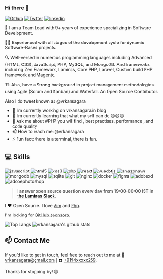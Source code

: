 ### Hi there 👋

[![Github](https://img.shields.io/badge/GitHub-000000?style=for-the-badge&logo=GitHub&logoColor=white)](https://github.com/vrkansagara) 
[![Twitter](https://img.shields.io/badge/Twitter-1DA1F2?style=for-the-badge&logo=Twitter&logoColor=white)](https://twitter.com/vrkansagara)
[![linkedin](https://img.shields.io/badge/Linkedin-0A66C2?style=for-the-badge&logo=linkedin&logoColor=white)](https://www.linkedin.com/in/vrkansagara/)

🚀 I am a Team Lead  with 9+ years of experience specializing in Software Development.

👨‍💻 Experienced with all stages of the development cycle for dynamic Software-Based projects.

🔍 Well-versed in numerous programming languages including Advanced (HTML, CSS), JavaScript, PHP, MySQL, and MongoDB. And frameworks including Zen Framework, Laminas, Core PHP, Laravel, Custom build PHP framework and Magento.

🏗️ Also, have a Strong background in project management methodologies using Agile (Scrum and Kanban) and Waterfall.
An Open Source Contributor.

Also I do tweet known as @vrkansagara

- 🔭 I’m currently working on vrkansagara.in blog 
- 🌱 I’m currently learning that what my self can do 😄😄😄
- 💬 Ask me about #PHP you will find , best practises, performance , and code quality
- 📫 How to reach me: @vrkansagara
- ⚡ Fun fact: there is a terminal, there is fun.

## 💻 Skills
![javascript](https://img.shields.io/badge/Javascript-F7DF1E?style=for-the-badge&logo=javascript&logoColor=white)
![html5](https://img.shields.io/badge/HTML-E34F26?style=for-the-badge&logo=html5&logoColor=white)
![css3](https://img.shields.io/badge/CSS-1572B6?style=for-the-badge&logo=javascript&logoColor=white)
![php](https://img.shields.io/badge/PHP-777BB4?style=for-the-badge&logo=php&logoColor=white)
![react](https://img.shields.io/badge/React-61DAFB?style=for-the-badge&logo=react&logoColor=white)
![vuedotjs](https://img.shields.io/badge/Vue.js-4FC08D?style=for-the-badge&logo=vuedotjs&logoColor=white)
![amazonaws](https://img.shields.io/badge/AWS-232F3E?style=for-the-badge&logo=amazonaws&logoColor=white)
![mongodb](https://img.shields.io/badge/MongoDB-47A248?style=for-the-badge&logo=mongodb&logoColor=white)
![mysql](https://img.shields.io/badge/MySQL-4479A1?style=for-the-badge&logo=mysql&logoColor=white)
![sqlite](https://img.shields.io/badge/SQLite-003B57?style=for-the-badge&logo=sqlite&logoColor=white)
![git](https://img.shields.io/badge/Git-F05032?style=for-the-badge&logo=git&logoColor=white)
![nginx](https://img.shields.io/badge/Nginx-009639?style=for-the-badge&logo=nginx&logoColor=white)
![docker](https://img.shields.io/badge/Docker-2496ED?style=for-the-badge&logo=docker&logoColor=white)
![figma](https://img.shields.io/badge/Figma-F24E1E?style=for-the-badge&logo=figma&logoColor=white)
![adobexd](https://img.shields.io/badge/AdobeXD-FF61F6?style=for-the-badge&logo=adobexd&logoColor=white)
![adobephotoshop](https://img.shields.io/badge/AdobePhotoshop-31A8FF?style=for-the-badge&logo=adobephotoshop&logoColor=white)


> **I answer open source question every day from 19:00-00:00 IST in [the Laminas Slack](https://laminas.slack.com).**

I ❤ Open Source. I love [Vim](https://www.vim.org/) and [Php](https://www.php.net/).

I'm looking for [GitHub sponsors](https://github.com/sponsors/vrkansagara).

![Top Langs](https://github-readme-stats.vercel.app/api/top-langs/?username=vrkansagara&hide=html)
![vrkansagara's github stats](https://github-readme-stats.vercel.app/api?username=vrkansagara&show_icons=true&count_private=true&line_height=40)

## 📫 Contact Me
If you'd like to get in touch, feel free to reach out to me at 📧 [vrkansagara@gmail.com](mailto:vrkansagara@gmail.com) | ☎️ [+9194xxxxx259](tel:+9194xxxxx259).


<!--
**vrkansagara/vrkansagara** is a ✨ _special_ ✨ repository because its `README.md` (this file) appears on your GitHub profile.

Here are some ideas to get you started:
You find this comment , it mean that you wanted to more about me , I am happy to answer your query. 
Use https://gist.github.com/vrkansagara/862e1ea96091ddf01d8e3f0786eefae8, This will not bit you.
-->

Thanks for stopping by! 😄
